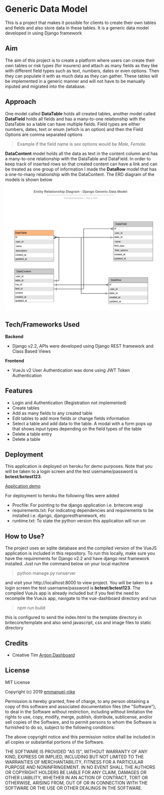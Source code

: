# Generic Data Model
This is a project that makes it possible for clients to create their own tables and fields and also store data in these tables. It is a generic data model developed in using Django framework 

## Aim
The aim of this project is to create a platform where users can create their own tables or risk types (for insurers) and attach as many fields as they like with different field types such as text, numbers, dates or even options. Then they can populate it with as much data as they can gather. These tables will be implemented in a generic manner and will not have to be manually inputed and migrated into the database.

## Approach
One model called **DataTable** holds all created tables, another model called **DataField** holds all fields and has a many-to-one relationship with the DataTable so a table can have multiple fields. Field types are either numbers, dates, text or enum (which is an option) and then the Field Options are comma separated options 

> Example if the field name is *sex* options would be *Male, Female*. 

**DataContent** model holds all the data as text in the content column and has a many-to-one relationship with the DataTable and DataField. In order to keep track of inserted rows so that created content can have a link and can be treated as one group of information I made the **DataRow** model that has a one-to-many relationship with the DataContent. 
The ERD diagram of the models is shown below
<img src="https://github.com/emmanuel-nike/django-generic-datamodel/blob/master/ERD.png" />

## Tech/Frameworks Used
**Backend**
* Django v2.2, APIs were developed using Django REST framework and Class Based Views

**Frontend**
* VueJs v2 
User Authentication was done using JWT Token Authentication

## Features
* Login and Authentication (Registration not implemented)
* Create tables
* Add as many fields to any created table
* Edit tables to add more fields or change fields information
* Select a table and add data to the table. A modal with a form pops up that shows input types depending on the field types of the table
* Delete a table entry
* Delete a table

## Deployment
This application is deployed on heroku for demo purposes. Note that you will be taken to a login screen and the test username/password is **bctest**/**bctest123**.

[Application demo](https://generic-datamodel.herokuapp.com)

For deployment to heroku the following files were added

* Procfile: For pointing to the django application i.e. britecore.wsgi
* requirements.txt: For indicating dependencies and requirements to be installed i.e. django, djangorestframework, etc
* runtime.txt: To state the python version this application will run on

## How to Use?
The project uses an sqlite database and the compiled version of the VueJS application is included in this repository. To run this locally, make sure you have the requirements for Django v2.2 and have django rest framework installed. Just run the command below on your local machine

> python manage.py runserver

and visit your http://localhost:8000 to view project. You will be taken to a login screen the test username/password is **bctest**/**bctest123**. The compiled VueJs app is already included but if you feel the need to recompile the VueJs app, navigate to the vue-dashboard directory and run

> npm run build

this is configured to send the index.html to the template directory in britecore/template and also send javascript, css and image files to static directory


## Credits
* Creative Tim [Argon Dashboard](https://www.creative-tim.com/product/argon-dashboard)

## License

MIT License

Copyright (c) 2019 [emmanuel-nike](https://www.github.com/emmanuel-nike)

Permission is hereby granted, free of charge, to any person obtaining a copy of this software and associated documentation files (the "Software"), to deal in the Software without restriction, including without limitation the rights to use, copy, modify, merge, publish, distribute, sublicense, and/or sell copies of the Software, and to permit persons to whom the Software is furnished to do so, subject to the following conditions:

The above copyright notice and this permission notice shall be included in all copies or substantial portions of the Software.

THE SOFTWARE IS PROVIDED "AS IS", WITHOUT WARRANTY OF ANY KIND, EXPRESS OR IMPLIED, INCLUDING BUT NOT LIMITED TO THE WARRANTIES OF MERCHANTABILITY, FITNESS FOR A PARTICULAR PURPOSE AND NONINFRINGEMENT. IN NO EVENT SHALL THE AUTHORS OR COPYRIGHT HOLDERS BE LIABLE FOR ANY CLAIM, DAMAGES OR OTHER LIABILITY, WHETHER IN AN ACTION OF CONTRACT, TORT OR OTHERWISE, ARISING FROM, OUT OF OR IN CONNECTION WITH THE SOFTWARE OR THE USE OR OTHER DEALINGS IN THE SOFTWARE.